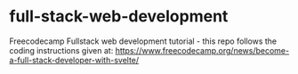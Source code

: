 # full-stack-web-development
Freecodecamp Fullstack web development tutorial - this repo follows the coding instructions given at: 
https://www.freecodecamp.org/news/become-a-full-stack-developer-with-svelte/
